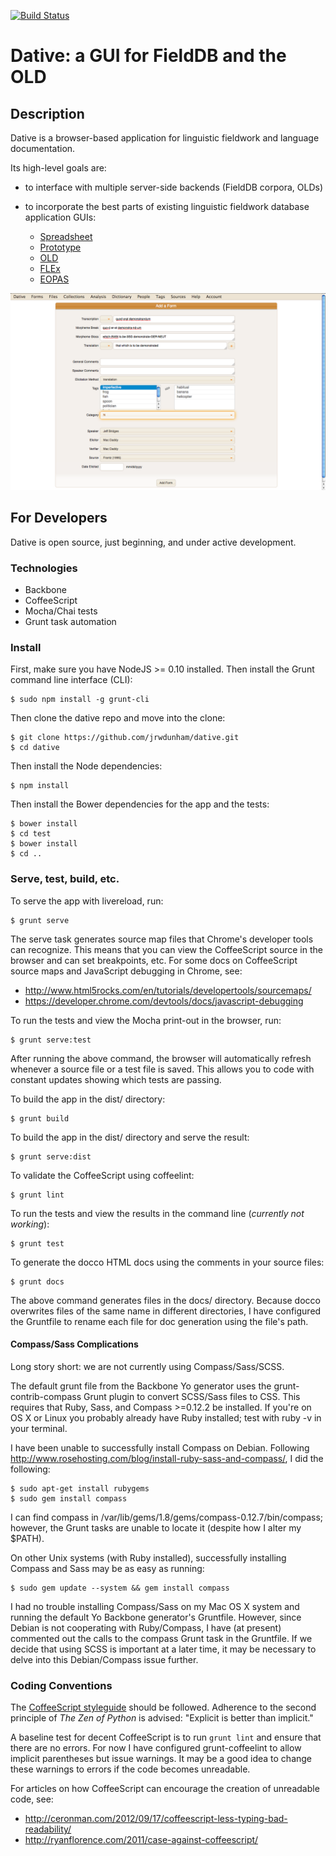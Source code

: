 [![Build Status](https://travis-ci.org/OpenSourceFieldlinguistics/dative.svg?branch=master)](https://travis-ci.org/OpenSourceFieldlinguistics/dative)
# Dative: a GUI for FieldDB and the OLD


## Description

Dative is a browser-based application for linguistic fieldwork and language
documentation.

Its high-level goals are:

- to interface with multiple server-side backends (FieldDB corpora, OLDs)
- to incorporate the best parts of existing linguistic fieldwork database
  application GUIs:

  - [Spreadsheet](http://app.lingsync.org/)
  - [Prototype](https://chrome.google.com/webstore/detail/placeholder/eeipnabdeimobhlkfaiohienhibfcfpa)
  - [OLD](http://www.onlinelinguisticdatabase.org)
  - [FLEx](http://fieldworks.sil.org/flex/)
  - [EOPAS](http://www.eopas.org/)

![Gratuitous screenshot](dative-screenshot.png)

## For Developers

Dative is open source, just beginning, and under active development.


### Technologies

- Backbone
- CoffeeScript
- Mocha/Chai tests
- Grunt task automation


### Install

First, make sure you have NodeJS >= 0.10 installed. Then install the Grunt
command line interface (CLI):

    $ sudo npm install -g grunt-cli

Then clone the dative repo and move into the clone:

    $ git clone https://github.com/jrwdunham/dative.git
    $ cd dative

Then install the Node dependencies:

    $ npm install

Then install the Bower dependencies for the app and the tests:

    $ bower install
    $ cd test
    $ bower install
    $ cd ..


### Serve, test, build, etc.

To serve the app with livereload, run:

    $ grunt serve

The serve task generates source map files that Chrome's developer tools can
recognize. This means that you can view the CoffeeScript source in the browser
and can set breakpoints, etc. For some docs on CoffeeScript source maps and
JavaScript debugging in Chrome, see:

- http://www.html5rocks.com/en/tutorials/developertools/sourcemaps/
- https://developer.chrome.com/devtools/docs/javascript-debugging

To run the tests and view the Mocha print-out in the browser, run:

    $ grunt serve:test

After running the above command, the browser will automatically refresh
whenever a source file or a test file is saved. This allows you to code with
constant updates showing which tests are passing.

To build the app in the dist/ directory:

    $ grunt build

To build the app in the dist/ directory and serve the result:

    $ grunt serve:dist

To validate the CoffeeScript using coffeelint:

    $ grunt lint

To run the tests and view the results in the command line (*currently
not working*):

    $ grunt test

To generate the docco HTML docs using the comments in your source files:

    $ grunt docs

The above command generates files in the docs/ directory. Because docco
overwrites files of the same name in different directories, I have configured
the Gruntfile to rename each file for doc generation using the file's path.



#### Compass/Sass Complications

Long story short: we are not currently using Compass/Sass/SCSS.

The default grunt file from the Backbone Yo generator uses the
grunt-contrib-compass Grunt plugin to convert SCSS/Sass files to CSS. This
requires that Ruby, Sass, and Compass >=0.12.2 be installed. If you're on OS X
or Linux you probably already have Ruby installed; test with ruby -v in your
terminal.

I have been unable to successfully install Compass on Debian. Following
http://www.rosehosting.com/blog/install-ruby-sass-and-compass/, I did the
following:

    $ sudo apt-get install rubygems
    $ sudo gem install compass

I can find compass in /var/lib/gems/1.8/gems/compass-0.12.7/bin/compass; however,
the Grunt tasks are unable to locate it (despite how I alter my $PATH).

On other Unix systems (with Ruby installed), successfully installing Compass
and Sass may be as easy as running:

    $ sudo gem update --system && gem install compass

I had no trouble installing Compass/Sass on my Mac OS X system and running the
default Yo Backbone generator's Gruntfile. However, since Debian is not
cooperating with Ruby/Compass, I have (at present) commented out the calls to
the compass Grunt task in the Gruntfile. If we decide that using SCSS is
important at a later time, it may be necessary to delve into this
Debian/Compass issue further.


### Coding Conventions

The [CoffeeScript styleguide](https://github.com/polarmobile/coffeescript-style-guide)
should be followed. Adherence to the second principle of *The Zen of Python* is
advised: "Explicit is better than implicit."

A baseline test for decent CoffeeScript is to run `grunt lint` and ensure that
there are no errors. For now I have configured grunt-coffeelint to allow
implicit parentheses but issue warnings. It may be a good idea to change these
warnings to errors if the code becomes unreadable.

For articles on how CoffeeScript can encourage the creation of unreadable
code, see:

- http://ceronman.com/2012/09/17/coffeescript-less-typing-bad-readability/
- http://ryanflorence.com/2011/case-against-coffeescript/




